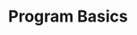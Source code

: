 ---
layout: program-basics
title: Program Basics
permalink: /program-basics/
body-class: about-us


program-header: Overview
program-intro-text: The Federal Risk and Authorization Management Program (FedRAMP) was established in 2011 to provide a cost-effective, risk-based approach for the adoption and use of cloud services by the Federal Government. FedRAMP empowers agencies to use modern cloud technologies, with emphasis on security and protection of federal information.


mission-title: Mission
mission-text: FedRAMP is a government-wide program that promotes the adoption of secure cloud services across the federal government by providing a standardized approach to security and risk assessment for cloud technologies and federal agencies. 

benefits-title: Benefits
benefits-checklist-1: Reduces duplicative efforts, inconsistencies, and cost inefficiencies associated. 
benefits-checklist-2: Establishes a public-private partnership to promote innovation and the advancement of more secure information technologies. 
benefits-checklist-3: Enables the federal government to accelerate the adoption of cloud computing by creating transparent standards and processes for security authorizations and allowing agencies to leverage security authorizations on a government-wide scale.

goals-title: Goals
goals-checklist-1: Grow the use of secure cloud technologies in use by government agencies.
goals-checklist-2: Enhance the framework by which the government secures and authorizes cloud technologies. 
goals-checklist-3: Build and foster strong partnerships with FedRAMP stakeholders.

framework-title: Legal Framework
framework-text: FedRAMP standardizes security requirements for the authorization and ongoing cybersecurity of cloud services in accordance with <a href="https://www.congress.gov/bill/113th-congress/senate-bill/2521" target="_blank" class="text-white">FISMA</a>, <a href="https://www.whitehouse.gov/sites/whitehouse.gov/files/omb/circulars/A130/a130revised.pdf" target="_blank" class="text-white">OMB Circular A-130</a>, and FedRAMP policy.

fisma-image: <img src="/assets/img/fisma-graphic.svg" alt="fisma" />
fisma-title: FISMA
fisma-text: Federal Information Security Modernization Act requires agencies to protect federal information

omb-circular-image: <img src="/assets/img/omb-circular-graphic.svg" alt="OMB a130" />
omb-circular-title: OMB Circular A-130
omb-circular-text: OMB states that when agencies implement FISMA, they must use NIST standards and guidelines

policy-image: <img src="/assets/img/fedramp-policy.svg" alt="fedramp policy" />
policy-title: FedRAMP Policy
policy-text: FedRAMP leverages NIST standards and guidelines to provide standardized security requirements for cloud services; a conformity assessment program; standardized authorization packages and contract language; and a repository for authorization packages

---